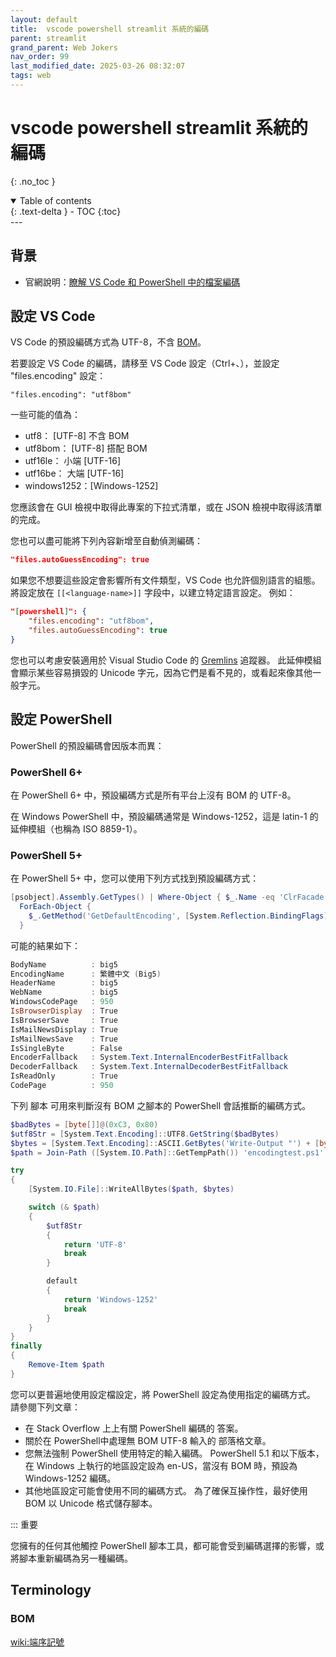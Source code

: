 ```yaml
---
layout: default
title:  vscode powershell streamlit 系統的編碼
parent: streamlit
grand_parent: Web Jokers
nav_order: 99
last_modified_date: 2025-03-26 08:32:07
tags: web
---
```


#  vscode powershell streamlit 系統的編碼
{: .no_toc }

<details open markdown="block">
  <summary>
    Table of contents
  </summary>
  {: .text-delta }
- TOC
{:toc}
</details>
---

## 背景

- 官網說明：[瞭解 VS Code 和 PowerShell 中的檔案編碼](https://learn.microsoft.com/zh-tw/powershell/scripting/dev-cross-plat/vscode/understanding-file-encoding?view=powershell-7.5)

## 設定 VS Code

VS Code 的預設編碼方式為 UTF-8，不含 [BOM](#bom)。

若要設定 VS Code 的編碼，請移至 VS Code 設定（Ctrl+、），並設定 "files.encoding" 設定：

```jso
"files.encoding": "utf8bom"
```
一些可能的值為：

- utf8： [UTF-8] 不含 BOM
- utf8bom： [UTF-8] 搭配 BOM
- utf16le： 小端 [UTF-16]
- utf16be： 大端 [UTF-16]
- windows1252：[Windows-1252]

您應該會在 GUI 檢視中取得此專案的下拉式清單，或在 JSON 檢視中取得該清單的完成。

您也可以盡可能將下列內容新增至自動偵測編碼：

```json
"files.autoGuessEncoding": true
```

如果您不想要這些設定會影響所有文件類型，VS Code 也允許個別語言的組態。 將設定放在 `[[<language-name>]]` 字段中，以建立特定語言設定。 例如：

```json
"[powershell]": {
    "files.encoding": "utf8bom",
    "files.autoGuessEncoding": true
}
```

您也可以考慮安裝適用於 Visual Studio Code 的 [Gremlins]() 追蹤器。 此延伸模組會顯示某些容易損毀的 Unicode 字元，因為它們是看不見的，或看起來像其他一般字元。

## 設定 PowerShell

PowerShell 的預設編碼會因版本而異：

### PowerShell 6+

在 PowerShell 6+ 中，預設編碼方式是所有平台上沒有 BOM 的 UTF-8。

在 Windows PowerShell 中，預設編碼通常是 Windows-1252，這是 latin-1 的延伸模組（也稱為 ISO 8859-1）。

### PowerShell 5+

在 PowerShell 5+ 中，您可以使用下列方式找到預設編碼方式：

```PowerShell
[psobject].Assembly.GetTypes() | Where-Object { $_.Name -eq 'ClrFacade'} |
  ForEach-Object {
    $_.GetMethod('GetDefaultEncoding', [System.Reflection.BindingFlags]'nonpublic,static').Invoke($null, @())
  }
```

可能的結果如下：

```powershell
BodyName          : big5
EncodingName      : 繁體中文 (Big5)
HeaderName        : big5
WebName           : big5
WindowsCodePage   : 950
IsBrowserDisplay  : True
IsBrowserSave     : True
IsMailNewsDisplay : True
IsMailNewsSave    : True
IsSingleByte      : False
EncoderFallback   : System.Text.InternalEncoderBestFitFallback
DecoderFallback   : System.Text.InternalDecoderBestFitFallback
IsReadOnly        : True
CodePage          : 950
```

下列 腳本 可用來判斷沒有 BOM 之腳本的 PowerShell 會話推斷的編碼方式。

```PowerShell
$badBytes = [byte[]]@(0xC3, 0x80)
$utf8Str = [System.Text.Encoding]::UTF8.GetString($badBytes)
$bytes = [System.Text.Encoding]::ASCII.GetBytes('Write-Output "') + [byte[]]@(0xC3, 0x80) + [byte[]]@(0x22)
$path = Join-Path ([System.IO.Path]::GetTempPath()) 'encodingtest.ps1'

try
{
    [System.IO.File]::WriteAllBytes($path, $bytes)

    switch (& $path)
    {
        $utf8Str
        {
            return 'UTF-8'
            break
        }

        default
        {
            return 'Windows-1252'
            break
        }
    }
}
finally
{
    Remove-Item $path
}
```

您可以更普遍地使用設定檔設定，將 PowerShell 設定為使用指定的編碼方式。 請參閱下列文章：

- 在 Stack Overflow 上上有關 PowerShell 編碼的 答案。
- 關於在 PowerShell中處理無 BOM UTF-8 輸入的 部落格文章。
- 您無法強制 PowerShell 使用特定的輸入編碼。 PowerShell 5.1 和以下版本，在 Windows 上執行的地區設定設為 en-US，當沒有 BOM 時，預設為 Windows-1252 編碼。 
- 其他地區設定可能會使用不同的編碼方式。 為了確保互操作性，最好使用 BOM 以 Unicode 格式儲存腳本。

::: 重要

您擁有的任何其他觸控 PowerShell 腳本工具，都可能會受到編碼選擇的影響，或將腳本重新編碼為另一種編碼。


## Terminology

### BOM

[wiki:端序記號](https://zh.wikipedia.org/wiki/端序記號)